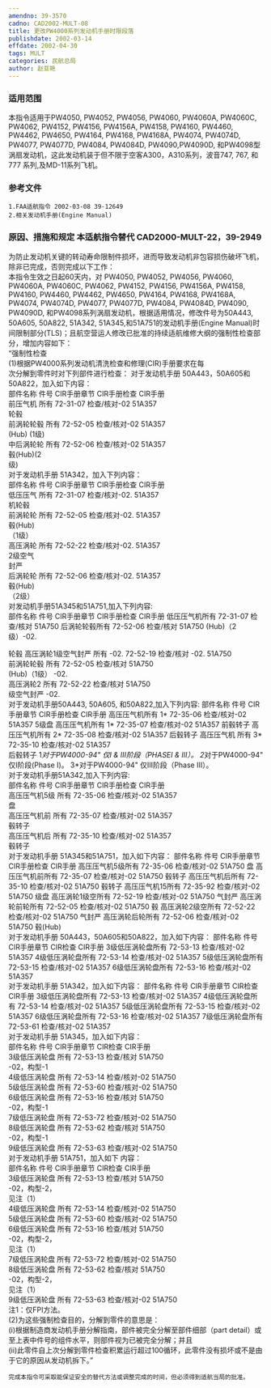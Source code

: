 ```yaml
---
amendno: 39-3570  
cadno: CAD2002-MULT-08  
title: 更改PW4000系列发动机手册时限段落  
publishdate: 2002-03-14  
effdate: 2002-04-30  
tags: MULT  
categories: 民航总局  
author: 赵亚艳  
---
```

  
### 适用范围  
本指令适用于PW4050, PW4052, PW4056, PW4060, PW4060A, PW4060C, PW4062, PW4152, PW4156, PW4156A, PW4158, PW4160, PW4460, PW4462, PW4650, PW4164, PW4168, PW4168A, PW4074, PW4074D, PW4077, PW4077D, PW4084, PW4084D, PW4090,PW4090D, 和PW4098型涡扇发动机，这此发动机装于但不限于空客A300，A310系列，波音747, 767, 和777 系列,及MD-11系列飞机。  
  
<!--more-->  
### 参考文件  
    1.FAA适航指令 2002-03-08 39-12649  
    2.相关发动机手册(Engine Manual)  
  
### 原因、措施和规定 本适航指令替代 CAD2000-MULT-22，39-2949  
为防止发动机关键的转动寿命限制件损坏，进而导致发动机非包容损伤破坏飞机，除非已完成，否则完成以下工作：  
    本指令生效之日起60天内，对 PW4050, PW4052, PW4056, PW4060, PW4060A, PW4060C, PW4062, PW4152, PW4156, PW4156A, PW4158, PW4160, PW4460, PW4462, PW4650, PW4164, PW4168, PW4168A, PW4074, PW4074D, PW4077, PW4077D, PW4084, PW4084D, PW4090, PW4090D, 和PW4098系列涡扇发动机，根据适用情况，修改件号为50A443, 50A605, 50A822, 51A342, 51A345,和51A751的发动机手册(Engine Manual)时间限制部分(TLS)；且航空营运人修改已批准的持续适航维修大纲的强制性检查部分，增加内容如下：  
“强制性检查  
(1)根据PW4000系列发动机清洗检查和修理(CIR)手册要求在每  
次分解到零件时对下列部件进行检查：     对于发动机手册 50A443，50A605和50A822，加入如下内容：  
部件名称  件号  CIR手册章节  CIR手册检查  CIR手册  
前压气机  所有  72-31-07  检查/核对-02  51A357  
轮毂  
前涡轮轮毂 所有  72-52-05  检查/核对-02  51A357  
(Hub) (1级)  
中后涡轮轮 所有  72-52-06  检查/核对-02  51A357  
毂(Hub)(2  
级)  
    对于发动机手册 51A342，加入下列内容：  
部件名称  件号  CIR手册章节  CIR手册检查  CIR手册  
低压压气 所有  72-31-07  检查/核对-02.  51A357  
机轮毂  
前涡轮轮 所有  72-52-05  检查/核对-02.  51A357  
毂(Hub)  
（1级）  
高压涡轮 所有  72-52-22  检查/核对-02.  51A357  
2级空气  
封严  
后涡轮轮 所有  72-52-06  检查/核对-02.  51A357  
毂(Hub)  
（2级）  
    对发动机手册51A345和51A751,加入下列内容:  
部件名称 件号 CIR手册章节 CIR手册检查 CIR手册 低压压气机所有 72-31-07 检查/核对 51A750 后涡轮轮毂所有 72-52-06 检查/核对 51A750 (Hub)（2级）-02.  
       
轮毂 高压涡轮1级空气封严  所有  -02. 72-52-19 检查/核对 -02. 51A750  
前涡轮轮毂 所有  72-52-05  检查/核对  51A750  
(Hub)（1级） -02.  
高压涡轮2 所有  72-52-22  检查/核对  51A750  
级空气封严  -02.  
    对于发动机手册50A443, 50A605, 和50A822,加入下列内容: 部件名称 件号 CIR手册章节 CIR手册检查 CIR手册 高压压气机所有 1* 72-35-06 检查/核对-02 51A357 5级盘 高压压气机所有 1* 72-35-07 检查/核对-02 51A357 前毂转子 高压压气机所有 2* 72-35-08 检查/核对-02 51A357 后毂转子 高压压气机 所有 3* 72-35-10 检查/核对-02 51A357  
    后毂转子        1*对于PW4000-94" 仅I & III阶段（PHASEI & III）。     2*对于PW4000-94" 仅I阶段(Phase I)。     3*对于PW4000-94" 仅III阶段（Phase III）。  
    对于发动机手册51A342,加入下列内容:  
部件名称  件号  CIR手册章节  CIR手册检查  CIR手册  
高压压气机5级 所有  72-35-06  检查/核对-02  51A357  
盘  
高压压气机前 所有  72-35-07  检查/核对-02  51A357  
毂转子  
高压压气机后 所有  72-35-10  检查/核对-02  51A357  
毂转子  
    对于发动机手册 51A345和51A751，加入如下内容： 部件名称 件号 CIR手册章节 CIR手册检查 CIR手册 高压压气机5级所有 72-35-06 检查/核对-02 51A750 盘 高压压气机前所有 72-35-07 检查/核对-02 51A750 毂转子 高压压气机后所有 72-35-10 检查/核对-02 51A750 毂转子 高压压气机15所有 72-35-92 检查/核对-02 51A750 级盘 高压涡轮1级空所有 72-52-19 检查/核对-02 51A750 气封严 高压涡轮前轮所有 72-52-05 检查/核对-02 51A750 毂 高压涡轮2级空所有 72-52-22 检查/核对-02 51A750 气封严 高压涡轮后轮所有 72-52-06 检查/核对-02 51A750 毂(Hub)  
    对于发动机手册 50A443，50A605和50A822，加入如下内容： 部件名称 件号 CIR手册章节 CIR检查 CIR手册 3级低压涡轮盘所有 72-53-13 检查/核对-02 51A357 4级低压涡轮盘所有 72-53-14 检查/核对-02 51A357 5级低压涡轮盘所有 72-53-15 检查/核对-02 51A357 6级低压涡轮盘所有 72-53-16 检查/核对-02 51A357  
    对于发动机手册 51A342，加入如下内容： 部件名称 件号 CIR手册章节 CIR检查 CIR手册 3级低压涡轮盘所有 72-53-13 检查/核对-02 51A357 4级低压涡轮盘所有 72-53-14 检查/核对-02 51A357 5级低压涡轮盘所有 72-53-15 检查/核对-02 51A357 6级低压涡轮盘所有 72-53-16 检查/核对-02 51A357 7级低压涡轮盘所有 72-53-61 检查/核对-02 51A357  
    对于发动机手册 51A345，加入如下内容：  
部件名称  件号  CIR手册章节  CIR检查  CIR手册  
3级低压涡轮盘 所有  72-53-13  检查/核对 51A750  
-02，构型-1  
4级低压涡轮盘 所有  72-53-14  检查/核对-02  51A750  
5级低压涡轮盘 所有  72-53-60  检查/核对-02  51A750  
6级低压涡轮盘 所有  72-53-16  检查/核对 51A750  
-02，构型-1  
7级低压涡轮盘 所有  72-53-72  检查/核对-02  51A750  
8级低压涡轮盘 所有  72-53-62  检查/核对 51A750  
-02，构型-1  
9级低压涡轮盘 所有  72-53-63  检查/核对-02  51A750  
    对于发动机手册 51A751，加入如下 内容：  
部件名称  件号  CIR手册章节  CIR检查  CIR手册  
3级低压涡轮盘 所有  72-53-13  检查/核对 51A750  
-02，构型-2，  
见注（1）  
4级低压涡轮盘 所有  72-53-14  检查/核对-02  51A750  
5级低压涡轮盘 所有  72-53-60  检查/核对-02  51A750  
6级低压涡轮盘 所有  72-53-16  检查/核对 51A750  
-02，构型-2，  
见注（1）  
7级低压涡轮盘 所有  72-53-72  检查/核对-02  51A750  
8级低压涡轮盘 所有  72-53-62  检查/核对 51A750  
-02，构型-2，  
见注（1）  
9级低压涡轮盘 所有  72-53-63  检查/核对-02  51A750  
注1：仅FPI方法。  
(2)为这些强制检查目的，分解到零件的意思是：  
        (i)根据制造商发动机手册分解指南，部件被完全分解至部件细部（part detail）或至上表中件号的组件水平，则部件视为已被完全分解；并且  
        (ii)此零件自上次分解到零件检查积累运行超过100循环，此零件没有损坏或不是由于它的原因从发动机拆下。”  
  
    完成本指令可采取能保证安全的替代方法或调整完成的时间，但必须得到适航当局的批准。  
